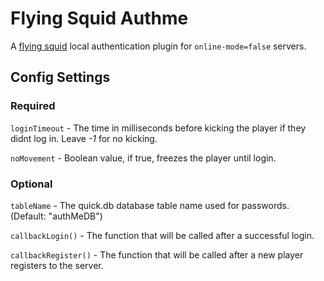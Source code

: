 # Flying Squid Authme
A [flying squid](https://www.github.com/PrismarineJS/flying-squid) local authentication plugin for `online-mode=false` servers.

## Config Settings

### Required

`loginTimeout` - The time in milliseconds before kicking the player if they didnt log in. Leave *-1* for no kicking.

`noMovement` - Boolean value, if true, freezes the player until login.

### Optional

`tableName` - The quick.db database table name used for passwords. (Default: "authMeDB")

`callbackLogin()` - The function that will be called after a successful login.

`callbackRegister()` - The function that will be called after a new player registers to the server.
